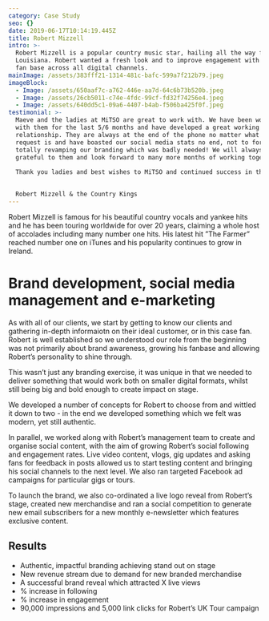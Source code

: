 ```yaml
---
category: Case Study
seo: {}
date: 2019-06-17T10:14:19.445Z
title: Robert Mizzell
intro: >-
  Robert Mizzell is a popular country music star, hailing all the way from
  Louisiana. Robert wanted a fresh look and to improve engagement with his Irish
  fan base across all digital channels.
mainImage: /assets/383fff21-1314-481c-bafc-599a7f212b79.jpeg
imageBlock:
  - Image: /assets/650aaf7c-a762-446e-aa7d-64c6b73b520b.jpeg
  - Image: /assets/26cb5011-c74e-4fdc-99cf-fd32f74256e4.jpeg
  - Image: /assets/640dd5c1-09a6-4407-b4ab-f506ba425f0f.jpeg
testimonial: >-
  Maeve and the ladies at MiTSO are great to work with. We have been working
  with them for the last 5/6 months and have developed a great working
  relationship. They are always at the end of the phone no matter what the
  request is and have boasted our social media stats no end, not to forget
  totally revamping our branding which was badly needed! We will always be very
  grateful to them and look forward to many more months of working together.
   
  Thank you ladies and best wishes to MiTSO and continued success in the future.
   

  Robert Mizzell & the Country Kings
---
```

Robert Mizzell is famous for his beautiful country vocals and yankee hits and he has been touring worldwide for over 20 years, claiming a whole host of accolades including many number one hits. His latest hit ”The Farmer” reached number one on iTunes and his popularity continues to grow in Ireland.

# Brand development, social media management and e-marketing

As with all of our clients, we start by getting to know our clients and gathering in-depth informaiotn on their ideal customer, or in this case fan. Robert is well established so we understood our role from the beginning was not primarily about brand awareness, growing his fanbase and allowing Robert’s personality to shine through.

This wasn’t just any branding exercise, it was unique in that we needed to deliver something that would work both on smaller digital formats, whilst still being big and bold enough to create impact on stage. 

We developed a number of concepts for Robert to choose from and wittled it down to two - in the end we developed something which we felt was modern, yet still authentic. 

In parallel, we worked along with Robert’s management team to create and organise social content, with the aim of growing Robert’s social following and engagement rates. Live video content, vlogs, gig updates and asking fans for feedback in posts allowed us to start testing content and bringing his social channels to the next level. We also ran targeted Facebook ad campaigns for particular gigs or tours.

To launch the brand, we also co-ordinated a live logo reveal from Robert’s stage, created new merchandise and ran a social competition to generate new email subscribers for a new monthly e-newsletter which features exclusive content.

## Results

* Authentic, impactful branding achieving stand out on stage
* New revenue stream due to demand for new branded merchandise
* A successful brand reveal which attracted X live views
* % increase in following
* % increase in engagement
* 90,000 impressions and 5,000 link clicks for Robert’s UK Tour campaign
